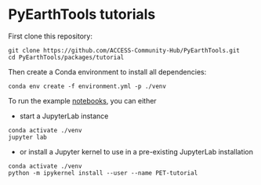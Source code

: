 # PyEarthTools tutorials

First clone this repository:

```
git clone https://github.com/ACCESS-Community-Hub/PyEarthTools.git
cd PyEarthTools/packages/tutorial
```

Then create a Conda environment to install all dependencies:

```
conda env create -f environment.yml -p ./venv
```

To run the example [notebooks](nbook/), you can either

- start a JupyterLab instance

```
conda activate ./venv
jupyter lab
```

- or install a Jupyter kernel to use in a pre-existing JupyterLab installation

```
conda activate ./venv
python -m ipykernel install --user --name PET-tutorial
```
